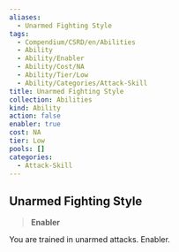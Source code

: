 ```yaml
---
aliases:
  - Unarmed Fighting Style
tags:
  - Compendium/CSRD/en/Abilities
  - Ability
  - Ability/Enabler
  - Ability/Cost/NA
  - Ability/Tier/Low
  - Ability/Categories/Attack-Skill
title: Unarmed Fighting Style
collection: Abilities
kind: Ability
action: false
enabler: true
cost: NA
tier: Low
pools: []
categories:
  - Attack-Skill
---
```

## Unarmed Fighting Style  
>**Enabler**
  
You are trained in unarmed attacks. Enabler.